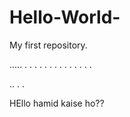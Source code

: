 # Hello-World-
My first repository.





































.....
.
.
.
.
.
.
.
.
.
.
.
.
.
.

..
.
.

HEllo hamid kaise ho??
